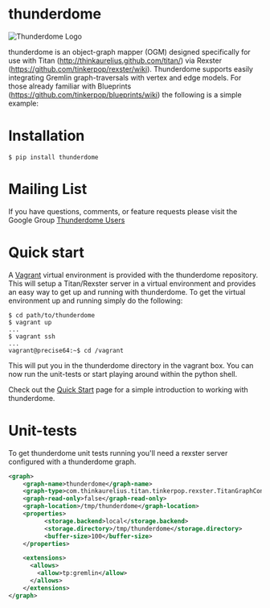 thunderdome
===========

<img align="center" src="https://raw.github.com/StartTheShift/thunderdome/master/docs/logo.png" alt="Thunderdome Logo" />

thunderdome is an object-graph mapper (OGM) designed specifically for use with
Titan (http://thinkaurelius.github.com/titan/) via Rexster
(https://github.com/tinkerpop/rexster/wiki). Thunderdome supports easily
integrating Gremlin graph-traversals with vertex and edge models. For those
already familiar with Blueprints (https://github.com/tinkerpop/blueprints/wiki)
the following is a simple example:

Installation
============

```shell
$ pip install thunderdome
```

Mailing List
============

If you have questions, comments, or feature requests please visit the Google
Group
[Thunderdome Users](https://groups.google.com/forum/#!forum/thunderdome-users)

Quick start
===========

A [Vagrant](http://www.vagrantup.com/) virtual environment is provided with the
thunderdome repository. This will setup a Titan/Rexster server in a virtual
environment and provides an easy way to get up and running with thunderdome.
To get the virtual environment up and running simply do the following:

```shell
$ cd path/to/thunderdome
$ vagrant up
...
$ vagrant ssh
...
vagrant@precise64:~$ cd /vagrant
```

This will put you in the thunderdome directory in the vagrant box. You can now
run the unit-tests or start playing around within the python shell.

Check out the [Quick Start](thunderdome/wiki/Quick-Start) page for a simple
introduction to working with thunderdome.

Unit-tests
==========

To get thunderdome unit tests running you'll need a rexster server configured with a thunderdome graph.  

``` xml
<graph>
    <graph-name>thunderdome</graph-name>
    <graph-type>com.thinkaurelius.titan.tinkerpop.rexster.TitanGraphConfiguration</graph-type>
    <graph-read-only>false</graph-read-only>
    <graph-location>/tmp/thunderdome</graph-location>
    <properties>
          <storage.backend>local</storage.backend>
          <storage.directory>/tmp/thunderdome</storage.directory>
          <buffer-size>100</buffer-size>
    </properties>

    <extensions>
      <allows>
        <allow>tp:gremlin</allow>
      </allows>
    </extensions>
</graph>
```
